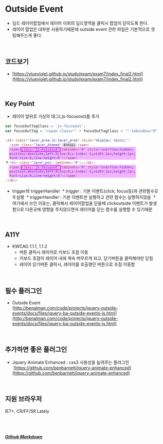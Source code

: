 # Outside Event
* 딤드 레이어팝업에서 레이어 이외의 딤드영역을 클릭시 팝업이 닫히도록 한다.
* 레이어 팝업은 대부분 사용하기때문에 outside event 관련 파일은 기본적으로 셋팅해주는게 좋다.

<br>

## 코드보기
* [https://vlueviolet.github.io/study/exam/exam7/index_final2.html](https://vlueviolet.github.io/study/exam/exam7/index_final2.html)
<br>

## Key Point
* 레이어 앞뒤로 가상의 태그(.js-focusout)를 추가
```javascript
var focusOutTagClass = 'js-focusout';
var focusOutTag = '<span class="' + focusOutTagClass + '" tabindex="0" style="overflow:hidden;position:absolute;left:0;top:0;z-index:-1;width:1px;height:1px;font-size:0;line-height:0"></span>';
```
![](/img/summary/exam7/1.png)
* trigger와 triggerHandler
  * trigger : 기본 이벤트(click, focus등)와 관련함수모두실행
  * triggerHandler : 기본 이벤트만 실행하고 관련 함수는 실행하지않음
  * 여기에서 쓰인 이유는, 클릭해서 레이어팝업을 닫을때 clickoutside 이벤트가 발생함으로 다른곳에 영향을 주지않으면서 레이어를 닫는 함수를 실행할 수 있기때문
<br>

## A11Y
* KWCAG 1.1.1, 1.1.2
  * 버튼 클릭시 레이어로 키보드 초점 이동
  * 키보드 초점이 레이어 내에 계속 머무르게 되고, 닫기버튼을 클릭해야만 닫힘
  * 레이어 닫기버튼 클릭시, 레이어를 호출했던 버튼으로 초점 이동함
<br>

## 필수 플러그인
* Outside Event<br>[http://benalman.com/code/projects/jquery-outside-events/docs/files/jquery-ba-outside-events-js.html](http://benalman.com/code/projects/jquery-outside-events/docs/files/jquery-ba-outside-events-js.html)
<br>

## 추가하면 좋은 플러그인
* Jquery Animate Enhanced : css3 사용성을 높여주는 플러그인<br>
  [https://github.com/benbarnett/jquery-animate-enhanced](https://github.com/benbarnett/jquery-animate-enhanced)
<br>

## 지원 브라우저
IE7+, CR/FF/SR Lately



<br><br>
##### [Github Markdown](https://guides.github.com/features/mastering-markdown/)
